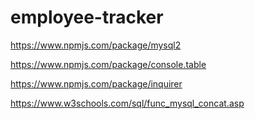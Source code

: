# employee-tracker




https://www.npmjs.com/package/mysql2

https://www.npmjs.com/package/console.table

https://www.npmjs.com/package/inquirer

https://www.w3schools.com/sql/func_mysql_concat.asp
